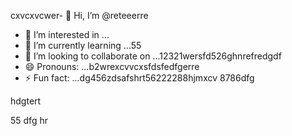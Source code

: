 cxvcxvcwer- 👋 Hi, I’m @reteeerre
- 👀 I’m interested in ...
- 🌱 I’m currently learning ...55
- 💞️ I’m looking to collaborate on ...12321wersfd526ghnrefredgdf
- 😄 Pronouns: ...b2wrexcvvcxsfdsfedfgerre
- ⚡ Fun fact: ...dg456zdsafshrt56222288hjmxcv
8786dfg
<!---rwecvnvb152955+
reteeerre/reteeerre is a ✨ special ✨ repository because its123 `README.md` (this fi3le) appears on youffr GitrwerHub prohrtfile8876.sdasfd
You can click the Preview link to take a look at your changes.пd4545sdf1sdf2321
--->hdgtert
55
dfg
hr
